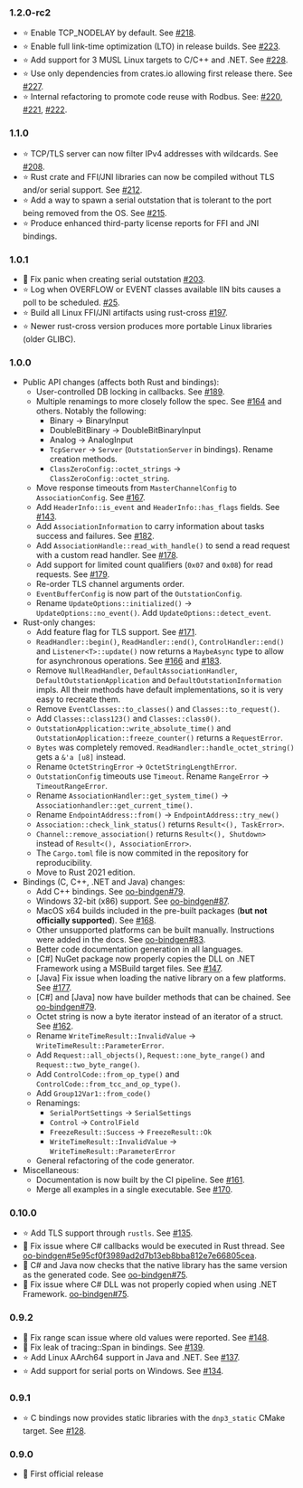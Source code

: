 ### 1.2.0-rc2 ###
* :star: Enable TCP_NODELAY by default. See [#218](https://github.com/stepfunc/dnp3/pull/218).
* :star: Enable full link-time optimization (LTO) in release builds. See [#223](https://github.com/stepfunc/dnp3/pull/223).
* :star: Add support for 3 MUSL Linux targets to C/C++ and .NET. See [#228](https://github.com/stepfunc/dnp3/pull/228).
* :star: Use only dependencies from crates.io allowing first release there. See [#227](https://github.com/stepfunc/dnp3/pull/227).
* :star: Internal refactoring to promote code reuse with Rodbus. See: [#220](https://github.com/stepfunc/dnp3/pull/220), [#221](https://github.com/stepfunc/dnp3/pull/221), [#222](https://github.com/stepfunc/dnp3/pull/222).

### 1.1.0 ###
* :star: TCP/TLS server can now filter IPv4 addresses with wildcards. See [#208](https://github.com/stepfunc/dnp3/pull/208).
* :star: Rust crate and FFI/JNI libraries can now be compiled without TLS and/or serial support. See [#212](https://github.com/stepfunc/dnp3/pull/212).
* :star: Add a way to spawn a serial outstation that is tolerant to the port being removed from the OS. See [#215](https://github.com/stepfunc/dnp3/pull/215).
* :star: Produce enhanced third-party license reports for FFI and JNI bindings.

### 1.0.1 ###
* :bug: Fix panic when creating serial outstation [#203](https://github.com/stepfunc/dnp3/pull/203).
* :star: Log when OVERFLOW or EVENT classes available IIN bits causes a poll to be scheduled. [#25](https://github.com/stepfunc/dnp3/pull/205).
* :star: Build all Linux FFI/JNI artifacts using rust-cross [#197](https://github.com/stepfunc/dnp3/pull/197).
* :star: Newer rust-cross version produces more portable Linux libraries (older GLIBC).

### 1.0.0 ###
* Public API changes (affects both Rust and bindings):
  * User-controlled DB locking in callbacks. See [#189](https://github.com/stepfunc/dnp3/pull/189).
  * Multiple renamings to more closely follow the spec. See [#164](https://github.com/stepfunc/dnp3/pull/164) and others.
    Notably the following:
    * Binary -> BinaryInput
    * DoubleBitBinary -> DoubleBitBinaryInput
    * Analog -> AnalogInput
    * `TcpServer` -> `Server` (`OutstationServer` in bindings). Rename creation methods.
    * `ClassZeroConfig::octet_strings` -> `ClassZeroConfig::octet_string`.
  * Move response timeouts from `MasterChannelConfig` to `AssociationConfig`. See [#167](https://github.com/stepfunc/dnp3/pull/167).
  * Add `HeaderInfo::is_event` and `HeaderInfo::has_flags` fields. See [#143](https://github.com/stepfunc/dnp3/pull/143).
  * Add `AssociationInformation` to carry information about tasks success and failures.
    See [#182](https://github.com/stepfunc/dnp3/pull/182).
  * Add `AssociationHandle::read_with_handle()` to send a read request with a custom read handler.
    See [#178](https://github.com/stepfunc/dnp3/issues/178).
  * Add support for limited count qualifiers (`0x07` and `0x08`) for read requests.
    See [#179](https://github.com/stepfunc/dnp3/issues/179).
  * Re-order TLS channel arguments order.
  * `EventBufferConfig` is now part of the `OutstationConfig`.
  * Rename `UpdateOptions::initialized()` -> `UpdateOptions::no_event()`. Add `UpdateOptions::detect_event`.
* Rust-only changes:
  * Add feature flag for TLS support. See [#171](https://github.com/stepfunc/dnp3/pull/171).
  * `ReadHandler::begin()`, `ReadHandler::end()`, `ControlHandler::end()` and `Listener<T>::update()`
    now returns a `MaybeAsync` type to allow for asynchronous operations.
    See [#166](https://github.com/stepfunc/dnp3/pull/166) and [#183](https://github.com/stepfunc/dnp3/pull/183).
  * Remove `NullReadHandler`, `DefaultAssociationHandler`, `DefaultOutstationApplication` and `DefaultOutstationInformation` impls.
    All their methods have default implementations, so it is very easy to recreate them.
  * Remove `EventClasses::to_classes()` and `Classes::to_request()`.
  * Add `Classes::class123()` and `Classes::class0()`.
  * `OutstationApplication::write_absolute_time()` and `OutstationApplication::freeze_counter()` returns a `RequestError`.
  * `Bytes` was completely removed. `ReadHandler::handle_octet_string()` gets a `&'a [u8]` instead.
  * Rename `OctetStringError` -> `OctetStringLengthError`.
  * `OutstationConfig` timeouts use `Timeout`. Rename `RangeError` -> `TimeoutRangeError`.
  * Rename `AssociationHandler::get_system_time()` -> `Associationhandler::get_current_time()`.
  * Rename `EndpointAddress::from()` -> `EndpointAddress::try_new()`
  * `Association::check_link_status()` returns `Result<(), TaskError>`.
  * `Channel::remove_association()` returns `Result<(), Shutdown>` instead of `Result<(), AssociationError>`.
  * The `Cargo.toml` file is now commited in the repository for reproducibility.
  * Move to Rust 2021 edition.
* Bindings (C, C++, .NET and Java) changes:
  * Add C++ bindings. See [oo-bindgen#79](https://github.com/stepfunc/oo_bindgen/pull/79).
  * Windows 32-bit (x86) support. See [oo-bindgen#87](https://github.com/stepfunc/oo_bindgen/pull/87).
  * MacOS x64 builds included in the pre-built packages (**but not officially supported**).
    See [#168](https://github.com/stepfunc/dnp3/pull/168).
  * Other unsupported platforms can be built manually. Instructions were added in the docs.
    See [oo-bindgen#83](https://github.com/stepfunc/oo_bindgen/pull/83).
  * Better code documentation generation in all languages.
  * [C#] NuGet package now properly copies the DLL on .NET Framework using a MSBuild target files.
    See [#147](https://github.com/stepfunc/dnp3/issues/147).
  * [Java] Fix issue when loading the native library on a few platforms. See [#177](https://github.com/stepfunc/dnp3/issues/177).
  * [C#] and [Java] now have builder methods that can be chained. See [oo-bindgen#79](https://github.com/stepfunc/oo_bindgen/pull/79).
  * Octet string is now a byte iterator instead of an iterator of a struct. See [#162](https://github.com/stepfunc/dnp3/pull/162).
  * Rename `WriteTimeResult::InvalidValue` -> `WriteTimeResult::ParameterError`.
  * Add `Request::all_objects()`, `Request::one_byte_range()` and `Request::two_byte_range()`.
  * Add `ControlCode::from_op_type()` and `ControlCode::from_tcc_and_op_type()`.
  * Add `Group12Var1::from_code()`
  * Renamings:
    * `SerialPortSettings` -> `SerialSettings`
    * `Control` -> `ControlField`
    * `FreezeResult::Success` -> `FreezeResult::Ok`
    * `WriteTimeResult::InvalidValue` -> `WriteTimeResult::ParameterError`
  * General refactoring of the code generator.
* Miscellaneous:
  * Documentation is now built by the CI pipeline. See [#161](https://github.com/stepfunc/dnp3/pull/161).
  * Merge all examples in a single executable. See [#170](https://github.com/stepfunc/dnp3/pull/170).

### 0.10.0 ###
* :star: Add TLS support through `rustls`.
  See [#135](https://github.com/stepfunc/dnp3/pull/135).
* :bug: Fix issue where C# callbacks would be executed in Rust thread.
  See [oo-bindgen#5e95cf0f3989ad2d7b13eb8bba812e7e66805cea](https://github.com/stepfunc/oo_bindgen/commit/5e95cf0f3989ad2d7b13eb8bba812e7e66805cea).
* :wrench: C# and Java now checks that the native library has the same version
  as the generated code. See [oo-bindgen#75](https://github.com/stepfunc/oo_bindgen/pull/75).
* :bug: Fix issue where C# DLL was not properly copied when using .NET Framework.
  [oo-bindgen#75](https://github.com/stepfunc/oo_bindgen/pull/75).

### 0.9.2 ###
* :bug: Fix range scan issue where old values were reported.
  See [#148](https://github.com/stepfunc/dnp3/pull/148).
* :bug: Fix leak of tracing::Span in bindings.
  See [#139](https://github.com/stepfunc/dnp3/pull/139).
* :star: Add Linux AArch64 support in Java and .NET.
  See [#137](https://github.com/stepfunc/dnp3/pull/137).
* :star: Add support for serial ports on Windows.
  See [#134](https://github.com/stepfunc/dnp3/pull/134).

### 0.9.1 ###
* :star: C bindings now provides static libraries with the `dnp3_static` CMake target.
  See [#128](https://github.com/stepfunc/dnp3/pull/128).

### 0.9.0 ###
* :tada: First official release
